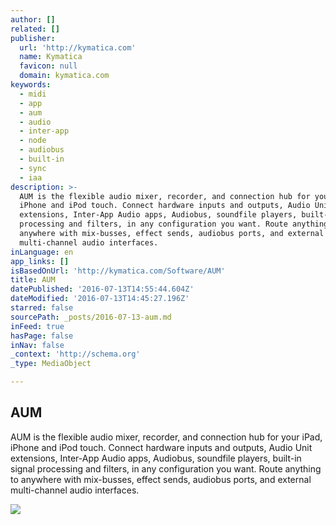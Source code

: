 ```yaml
---
author: []
related: []
publisher:
  url: 'http://kymatica.com'
  name: Kymatica
  favicon: null
  domain: kymatica.com
keywords:
  - midi
  - app
  - aum
  - audio
  - inter-app
  - node
  - audiobus
  - built-in
  - sync
  - iaa
description: >-
  AUM is the flexible audio mixer, recorder, and connection hub for your iPad,
  iPhone and iPod touch. Connect hardware inputs and outputs, Audio Unit
  extensions, Inter-App Audio apps, Audiobus, soundfile players, built-in signal
  processing and filters, in any configuration you want. Route anything to
  anywhere with mix-busses, effect sends, audiobus ports, and external
  multi-channel audio interfaces.
inLanguage: en
app_links: []
isBasedOnUrl: 'http://kymatica.com/Software/AUM'
title: AUM
datePublished: '2016-07-13T14:55:44.604Z'
dateModified: '2016-07-13T14:45:27.196Z'
starred: false
sourcePath: _posts/2016-07-13-aum.md
inFeed: true
hasPage: false
inNav: false
_context: 'http://schema.org'
_type: MediaObject

---
```

<article style=""><h1>AUM</h1><p>AUM is the flexible audio mixer, recorder, and connection hub for your iPad, iPhone and iPod touch. Connect hardware inputs and outputs, Audio Unit extensions, Inter-App Audio apps, Audiobus, soundfile players, built-in signal processing and filters, in any configuration you want. Route anything to anywhere with mix-busses, effect sends, audiobus ports, and external multi-channel audio interfaces.</p><img src="http://kymatica.com/uploads/Software/aum_screenshot_small.png" /></article>